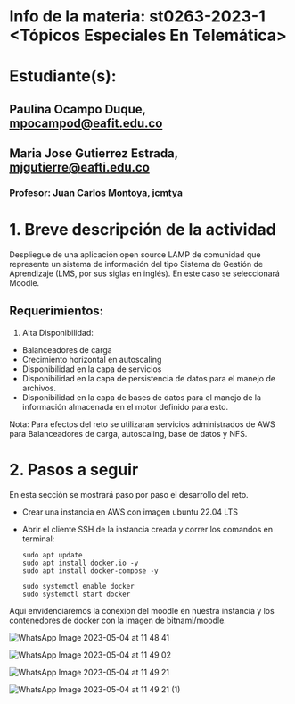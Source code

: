 # Info de la materia: st0263-2023-1 <Tópicos Especiales En Telemática>

# Estudiante(s):
## Paulina Ocampo Duque, mpocampod@eafit.edu.co
## Maria Jose Gutierrez Estrada, mjgutierre@eafti.edu.co
### Profesor: Juan Carlos Montoya, jcmtya 

# 1. Breve descripción de la actividad

Despliegue de una aplicación open source LAMP de comunidad que represente un sistema de información del tipo Sistema de Gestión de Aprendizaje (LMS, por sus siglas en inglés). En este caso se seleccionará Moodle.

## Requerimientos:

1. Alta Disponibilidad:
  - Balanceadores de carga
  - Crecimiento horizontal en autoscaling
  - Disponibilidad en la capa de servicios
  - Disponibilidad en la capa de persistencia de datos para el manejo de archivos.
  - Disponibilidad en la capa de bases de datos para el manejo de la información almacenada en el motor definido para esto.

Nota: Para efectos del reto se utilizaran servicios administrados de AWS para Balanceadores de carga, autoscaling, base de datos y NFS.

# 2. Pasos a seguir

En esta sección se mostrará paso por paso el desarrollo del reto. 

* Crear una instancia en AWS con imagen ubuntu 22.04 LTS  
* Abrir el cliente SSH de la instancia creada y correr los comandos en terminal:   

      sudo apt update
      sudo apt install docker.io -y
      sudo apt install docker-compose -y

      sudo systemctl enable docker
      sudo systemctl start docker

Aqui envidenciaremos la conexion del moodle en nuestra instancia y los contenedores de docker con la imagen de bitnami/moodle.

![WhatsApp Image 2023-05-04 at 11 48 41](https://user-images.githubusercontent.com/68908889/236272480-f16e5a29-0a30-4c09-bc92-82ef1fc509f4.jpeg)

![WhatsApp Image 2023-05-04 at 11 49 02](https://user-images.githubusercontent.com/68908889/236272558-1366f3ab-666b-4aef-9877-7481559d5405.jpeg)

![WhatsApp Image 2023-05-04 at 11 49 21](https://user-images.githubusercontent.com/68908889/236272580-4ced66f4-c382-4a22-b4c4-139dedc17efd.jpeg)

![WhatsApp Image 2023-05-04 at 11 49 21 (1)](https://user-images.githubusercontent.com/68908889/236272604-79a0b613-7268-459f-b5b0-df5ebe8d0ebe.jpeg)


